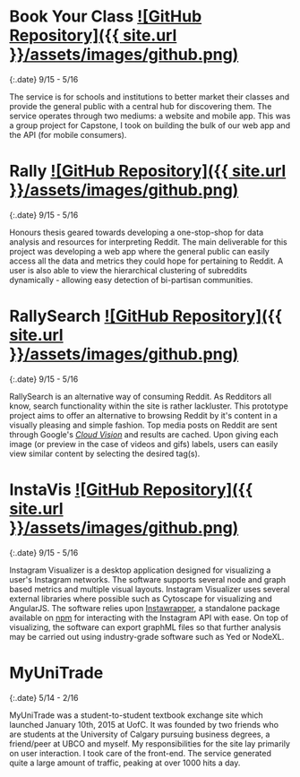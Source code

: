 # Book Your Class [![GitHub Repository]({{ site.url }}/assets/images/github.png)](https://github.com/kevineger/BYC-Web)

{:.date}
9/15 - 5/16

The service is for schools and institutions to better market their classes and provide the general public with a central hub for discovering them. The service operates through two mediums: a website and mobile app. This was a group project for Capstone, I took on building the bulk of our web app and the API (for mobile consumers).

# Rally [![GitHub Repository]({{ site.url }}/assets/images/github.png)](https://github.com/kevineger/rally)

{:.date}
9/15 - 5/16

Honours thesis geared towards developing a one-stop-shop for data analysis and resources for interpreting Reddit. The main deliverable for this project was developing a web app where the general public can easily access all the data and metrics they could hope for pertaining to Reddit. A user is also able to view the hierarchical clustering of subreddits dynamically - allowing easy detection of bi-partisan communities.

# RallySearch [![GitHub Repository]({{ site.url }}/assets/images/github.png)](https://github.com/kevineger/rallysearch)

{:.date}
9/15 - 5/16

RallySearch is an alternative way of consuming Reddit. As Redditors all know, search functionality within the site is rather lackluster. This prototype project aims to offer an alternative to browsing Reddit by it's content in a visually pleasing and simple fashion. Top media posts on Reddit are sent through Google's [_Cloud Vision_](https://cloud.google.com/vision) and results are cached. Upon giving each image (or preview in the case of videos and gifs) labels, users can easily view similar content by selecting the desired tag(s).

# InstaVis [![GitHub Repository]({{ site.url }}/assets/images/github.png)](https://github.com/kevineger/instagram-visualizer)

{:.date}
9/15 - 5/16

Instagram Visualizer is a desktop application designed for visualizing a user's Instagram networks. The software supports several node and graph based metrics and multiple visual layouts. Instagram Visualizer uses several external libraries where possible such as Cytoscape for visualizing and AngularJS. The software relies upon [Instawrapper](https://github.com/Jakedavies/instawrapper), a standalone package available on [npm](https://www.npmjs.com/~instawrapper) for interacting with the Instagram API with ease. On top of visualizing, the software can export graphML files so that further analysis may be carried out using industry-grade software such as Yed or NodeXL.

# MyUniTrade

{:.date}
5/14 - 2/16

MyUniTrade was a student-to-student textbook exchange site which launched January 10th, 2015 at UofC. It was founded by two friends who are students at the University of Calgary pursuing business degrees, a friend/peer at UBCO and myself. My responsibilities for the site lay primarily on user interaction. I took care of the front-end. The service generated quite a large amount of traffic, peaking at over 1000 hits a day.
